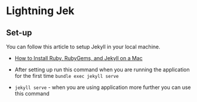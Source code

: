 # Lightning Jek

## Set-up

You can follow this article to setup Jekyll in your local machine.

* [How to Install Ruby, RubyGems, and Jekyll on a Mac](https://www.linkedin.com/feed/update/urn:li:activity:7079865855538335744/)

* After setting up run this command when you are running the application for the first time `bundle exec jekyll serve`

* `jekyll serve` - when you are using application more further you can use this command

